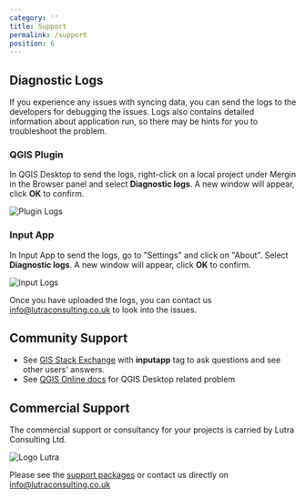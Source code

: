 ```yaml
---
category: ''
title: Support
permalink: /support
position: 6
---
```


## Diagnostic Logs

If you experience any issues with syncing data, you can send the 
logs to the developers for debugging the issues. Logs also contains
detailed information about application run, so there may be hints 
for you to troubleshoot the problem.

### QGIS Plugin 

In QGIS Desktop to send the logs, right-click on a local project under Mergin in the Browser panel and 
select **Diagnostic logs**. A new window will appear, click **OK** to confirm.

![Plugin Logs](/images/qgis-plugin/plugin-logs.png)

### Input App

In Input App to send the logs, go to "Settings" and click on "About".
Select **Diagnostic logs**. A new window will appear, click **OK** to confirm.

![Input Logs](/images/input-logs.png)

Once you have uploaded the logs, you can contact us [info@lutraconsulting.co.uk](mailto:info@lutraconsulting.co.uk) to look into the issues.

## Community Support

 - See [GIS Stack Exchange](https://gis.stackexchange.com/questions/tagged/inputapp) with **inputapp** tag to ask questions and see other users' answers.
 - See [QGIS Online docs](https://www.qgis.org/en/docs/index.html) for QGIS Desktop related problem
 
## Commercial Support

The commercial support or consultancy for your projects is carried by Lutra Consulting Ltd.

![Logo Lutra](logo_lutra.svg)

Please see the [support packages](https://www.lutraconsulting.co.uk/support/) or contact us
directly on [info@lutraconsulting.co.uk](mailto:info@lutraconsulting.co.uk)

